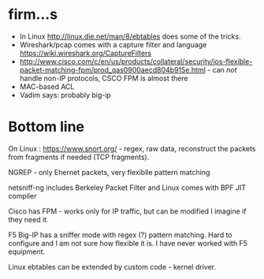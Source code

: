 # firm...s

*  In Linux http://linux.die.net/man/8/ebtables  does some of the tricks. 
*  Wireshark/pcap comes with a capture filter and language https://wiki.wireshark.org/CaptureFilters
*  http://www.cisco.com/c/en/us/products/collateral/security/ios-flexible-packet-matching-fpm/prod_qas0900aecd804b915e.html - can *not* handle non-IP protocols, CSCO FPM is almost there
*  MAC-based ACL
* Vadim says: probably big-ip


# Bottom line

On Linux : https://www.snort.org/ - regex, raw data, reconstruct the packets from fragments if needed (TCP fragments).

NGREP - only Ehernet packets, very flexiblle pattern matching

netsniff-ng includes Berkeley Packet Filter and Linux comes with BPF JIT compiler

Cisco has FPM - works only for IP traffic, but can be modified I imagine if they need it.

F5 Big-IP has a sniffer mode with regex (?) pattern matching. Hard to configure and I am not sure how flexible it is. I have never worked with F5 equipment.

Linux ebtables can be extended by custom code - kernel driver. 
